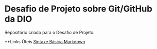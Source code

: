 # Desafio de Projeto sobre Git/GitHub da DIO
Repositório criado para o Desafio de Projeto.

**Links Úteis
[Sintaxe Básica Markdown](https://www.markdownguide.org/basic-syntax/)
